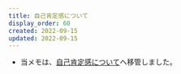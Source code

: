 ```yaml
---
title: 自己肯定感について
display_order: 60
created: 2022-09-15
updated: 2022-09-15
---
```

- 当メモは、[自己肯定感について](https://thinktwice.tech/life/attitude/self_esteem/)へ移管しました。